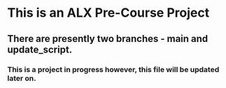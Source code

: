 # This is an ALX Pre-Course Project

## There are presently two branches - main and update_script.

### This is a project in progress however, this file will be updated later on.
